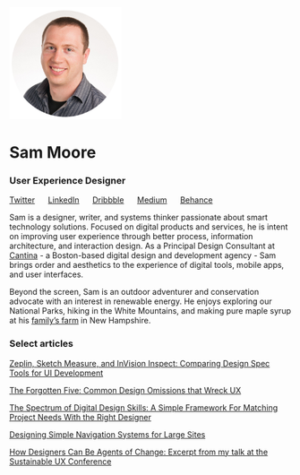 <img src="images/SamMoore-CircleWhite300px.png" alt="Sam Moore" height="200" width="200">

# Sam Moore

### User Experience Designer

<a href="https://twitter.com/samMdesign" target="_blank">Twitter</a>&nbsp;&nbsp;&nbsp;&nbsp;&nbsp;
<a href="https://www.linkedin.com/in/sammdesign" target="_blank">LinkedIn</a>&nbsp;&nbsp;&nbsp;&nbsp;&nbsp;
<a href="https://dribbble.com/samMdesign" target="_blank">Dribbble</a>&nbsp;&nbsp;&nbsp;&nbsp;&nbsp;
<a href="https://medium.com/@sammdesign" target="_blank">Medium</a>&nbsp;&nbsp;&nbsp;&nbsp;&nbsp;
<a href="https://www.behance.net/sammdesign" target="_blank">Behance</a>&nbsp;&nbsp;&nbsp;&nbsp;&nbsp; 

Sam is a designer, writer, and systems thinker passionate about smart technology solutions. Focused on digital products and services, he is intent on improving user experience through better process, information architecture, and interaction design. As a Principal Design Consultant at [Cantina](https://cantina.co/) - a Boston-based digital design and development agency - Sam brings order and aesthetics to the experience of digital tools, mobile apps, and user interfaces.

Beyond the screen, Sam is an outdoor adventurer and conservation advocate with an interest in renewable energy. He enjoys exploring our National Parks, hiking in the White Mountains, and making pure maple syrup at his [family’s farm](https://www.windsweptmaples.com/) in New Hampshire.
  

### Select articles

<a href="https://cantina.co/zeplin-sketch-measure-and-invision-inspect/" target="_blank">Zeplin, Sketch Measure, and InVision Inspect: Comparing Design Spec Tools for UI Development</a>

<a href="https://cantina.co/the-forgotten-five-common-design-omissions-that-wreck-ux/" target="_blank">The Forgotten Five: Common Design Omissions that Wreck UX</a>

<a href="https://medium.com/@sammdesign/the-spectrum-of-digital-design-skills-b23d465ac8b6#.h9bzxgtzc" target="_blank">The Spectrum of Digital Design Skills: A Simple Framework For Matching Project Needs With the Right Designer</a>

<a href="https://cantina.co/designing-simple-navigation-systems-for-large-sites/" target="_blank">Designing Simple Navigation Systems for Large Sites</a>

<a href="https://medium.com/@sammdesign/how-designers-can-be-agents-of-change-d73c41d5f2bc#.qxzgx05xy" target="_blank">How Designers Can Be Agents of Change: Excerpt from my talk at the Sustainable UX Conference</a>





<!--Start Google Analytics tracking script-->


<script type="text/javascript">

  var _gaq = _gaq || [];
  _gaq.push(['_setAccount', 'UA-38987735-1']);
  _gaq.push(['_setDomainName', 'sammdesign.com']);
  _gaq.push(['_setAllowLinker', true]);
  _gaq.push(['_trackPageview']);

  (function() {
    var ga = document.createElement('script'); ga.type = 'text/javascript'; ga.async = true;
    ga.src = ('https:' == document.location.protocol ? 'https://ssl' : 'http://www') + '.google-analytics.com/ga.js';
    var s = document.getElementsByTagName('script')[0]; s.parentNode.insertBefore(ga, s);
  })();

</script><!--End Google Analytics tracking script-->
